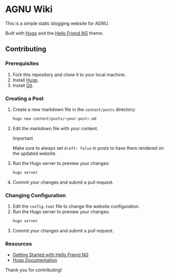 # AGNU Wiki

This is a simple static blogging website for AGNU.

Built with [Hugo](https://gohugo.io/) and the [Hello Friend NG](https://themes.gohugo.io/hugo-theme-hello-friend-ng/) theme.

## Contributing

### Prerequisites

1. Fork this repository and clone it to your local machine.
2. Install [Hugo](https://gohugo.io/getting-started/installing/).
3. Install [Git](https://git-scm.com/book/en/v2/Getting-Started-Installing-Git).



### Creating a Post

1. Create a new markdown file in the `content/posts` directory:
    ```sh
    hugo new content/posts/<your-post>.md
    ```

2. Edit the markdown file with your content.
    > [!IMPORTANT]  
    > Make sure to always set `draft: false` in posts to have them rendered on the updated website.

3. Run the Hugo server to preview your changes:
    ```sh
    hugo server
    ```

4. Commit your changes and submit a pull request.

### Changing Configuration

1. Edit the `config.toml` file to change the website configuration.
2. Run the Hugo server to preview your changes:
    ```sh
    hugo server
    ```
3. Commit your changes and submit a pull request.

### Resources

- [Getting Started with Hello Friend NG](https://themes.gohugo.io/themes/hugo-theme-hello-friend-ng/#how-to-configure)
- [Hugo Documentation](https://gohugo.io/documentation/)

Thank you for contributing!